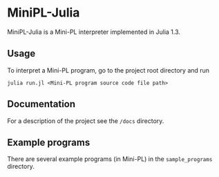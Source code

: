 # MiniPL-Julia
MiniPL-Julia is a Mini-PL interpreter implemented in Julia 1.3.

## Usage
To interpret a Mini-PL program, go to the project root directory and run

`julia run.jl <Mini-PL program source code file path>`

## Documentation
For a description of the project see the `/docs` directory.

## Example programs
There are several example programs (in Mini-PL) in the `sample_programs` directory.
